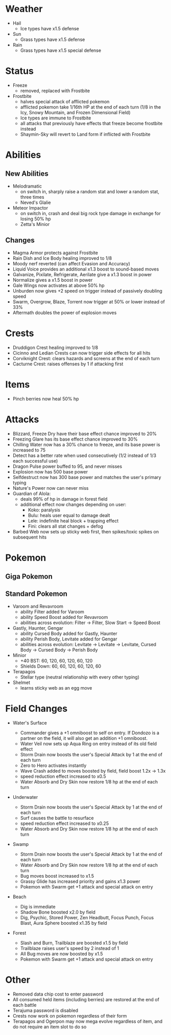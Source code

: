 # Weather
  - Hail
    - Ice types have x1.5 defense
  - Sun
    - Grass types have x1.5 defense
  - Rain
    - Grass types have x1.5 special defense

# Status
  - Freeze
    - removed, replaced with Frostbite
  - Frostbite
    - halves special attack of afflicted pokemon
    - afflicted pokemon take 1/16th HP at the end of each turn (1/8 in the Icy, Snowy Mountain, and Frozen Dimensional Field)
    - Ice types are immune to Frostbite
    - all attacks that previously have effects that freeze become frostbite instead
    - Shaymin-Sky will revert to Land form if inflicted with Frostbite

# Abilities
  ## New Abilities
  - Melodramatic
    - on switch in, sharply raise a random stat and lower a random stat, three times
    - Neved's Glalie
  - Meteor Impactor
    - on switch in, crash and deal big rock type damage in exchange for losing 50% hp
    - Zetta's Minior

  ## Changes
  - Magma Armor protects against Frostbite
  - Rain Dish and Ice Body healing improved to 1/8
  - Moody nerf reverted (can affect Evasion and Accuracy)
  - Liquid Voice provides an additional x1.3 boost to sound-based moves
  - Galvanize, Pixilate, Refrigerate, Aerilate give a x1.3 boost in power
  - Normalize gives a x1.5 boost in power
  - Gale Wings now activates at above 50% hp
  - Unburden now gives +2 speed on trigger instead of passively doubling speed
  - Swarm, Overgrow, Blaze, Torrent now trigger at 50% or lower instead of 33%
  - Aftermath doubles the power of explosion moves


# Crests
  - Druddigon Crest healing improved to 1/8
  - Cicinno and Ledian Crests can now trigger side effects for all hits
  - Corviknight Crest: clears hazards and screens at the end of each turn
  - Cacturne Crest: raises offenses by 1 if attacking first

# Items
  - Pinch berries now heal 50% hp

# Attacks
  - Blizzard, Freeze Dry have their base effect chance improved to 20%
  - Freezing Glare has its base effect chance improved to 30%
  - Chilling Water now has a 30% chance to freeze, and its base power is increased to 75
  - Detect has a better rate when used consecutively (1/2 instead of 1/3 each successful use)
  - Dragon Pulse power buffed to 95, and never misses
  - Explosion now has 500 base power
  - Selfdestruct now has 300 base power and matches the user's primary typing
  - Nature's Power now can never miss
  - Guardian of Alola:
    - deals 99% of hp in damage in forest field
    - additional effect now changes depending on user:
      - Koko: paralysis
      - Bulu: heals user equal to damage dealt
      - Lele: indefinite heal block + trapping effect
      - Fini: clears all stat changes + defog
  - Barbed Web now sets up sticky web first, then spikes/toxic spikes on subsequent hits

# Pokemon
  ## Giga Pokemon
  
  ## Standard Pokemon
  - Varoom and Revavroom
    - ability Filter added for Varoom
    - ability Speed Boost added for Revavroom
    - abilities across evolution: Filter -> Filter, Slow Start -> Speed Boost
  - Gastly, Haunter, Gengar
    - ability Cursed Body added for Gastly, Haunter
    - ability Perish Body, Levitate added for Gengar
    - abilities across evolution: Levitate -> Levitate -> Levitate, Cursed Body -> Cursed Body -> Perish Body
  - Minior
    - +40 BST: 60, 120, 60, 120, 60, 120
    - Shields Down: 60, 60, 120, 60, 120, 60
  - Terapagos
    - Stellar type (neutral relationship with every other typing)
  - Shelmet
    - learns sticky web as an egg move

# Field Changes
  - Water's Surface
    - Commander gives a +1 omniboost to self on entry. If Dondozo is a partner on the field, it will also get an addition +1 omniboost.
    - Water Veil now sets up Aqua Ring on entry instead of its old field effect
    - Storm Drain now boosts the user's Special Attack by 1 at the end of each turn
    - Zero to Hero activates instantly
    - Wave Crash added to moves boosted by field, field boost 1.2x -> 1.3x
    - speed reduction effect increased to x0.5
    - Water Absorb and Dry Skin now restore 1/8 hp at the end of each turn

  - Underwater
    - Storm Drain now boosts the user's Special Attack by 1 at the end of each turn
    - Surf causes the battle to resurface
    - speed reduction effect increased to x0.25
    - Water Absorb and Dry Skin now restore 1/8 hp at the end of each turn

  - Swamp
    - Storm Drain now boosts the user's Special Attack by 1 at the end of each turn
    - Water Absorb and Dry Skin now restore 1/8 hp at the end of each turn
    - Bug moves boost increased to x1.5
    - Grassy Glide has increased priority and gains x1.3 power
    - Pokemon with Swarm get +1 attack and special attack on entry

  - Beach
    - Dig is immediate
    - Shadow Bone boosted x2.0 by field
    - Dig, Psychic, Stored Power, Zen Headbutt, Focus Punch, Focus Blast, Aura Sphere boosted x1.35 by field
  - Forest
    - Slash and Burn, Trailblaze are boosted x1.5 by field
    - Trailblaze raises user's speed by 2 instead of 1
    - All Bug moves are now boosted by x1.5
    - Pokemon with Swarm get +1 attack and special attack on entry

# Other
  - Removed data chip cost to enter password
  - All consumed held items (including berries) are restored at the end of each battle
  - Terajuma password is disabled
  - Crests now work on pokemon regardless of their form
  - Terapagos and Ogerpon may now mega evolve regardless of item, and do not require an item slot to do so